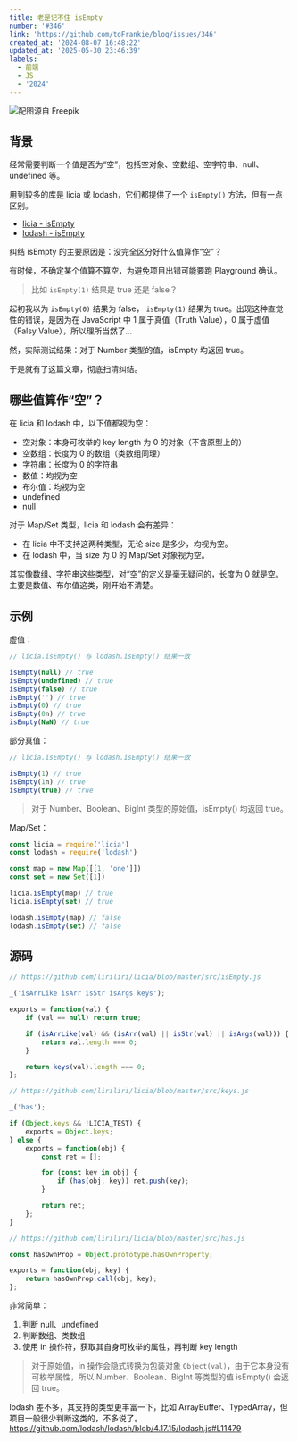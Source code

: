 ```yaml
---
title: 老是记不住 isEmpty
number: '#346'
link: 'https://github.com/toFrankie/blog/issues/346'
created_at: '2024-08-07 16:48:22'
updated_at: '2025-05-30 23:46:39'
labels:
  - 前端
  - JS
  - '2024'
---
```

![配图源自 Freepik](https://cdn.jsdelivr.net/gh/toFrankie/blog@main/images/2024/8/1723020355023.jpg)

## 背景

经常需要判断一个值是否为“空”，包括空对象、空数组、空字符串、null、undefined 等。

用到较多的库是 licia 或 lodash，它们都提供了一个 `isEmpty()` 方法，但有一点区别。

- [licia - isEmpty](https://licia.liriliri.io/zh/document.html#isempty)
- [lodash - isEmpty](https://lodash.com/docs/4.17.15#isEmpty)

纠结 isEmpty 的主要原因是：没完全区分好什么值算作“空”？

有时候，不确定某个值算不算空，为避免项目出错可能要跑 Playground 确认。

> 比如 `isEmpty(1)` 结果是 true 还是 false？

起初我以为 `isEmpty(0)` 结果为 false， `isEmpty(1)` 结果为 true。出现这种直觉性的错误，是因为在 JavaScript 中 1 属于真值（Truth Value），0 属于虚值（Falsy Value），所以理所当然了...

然，实际测试结果：对于 Number 类型的值，isEmpty 均返回 true。

于是就有了这篇文章，彻底扫清纠结。

## 哪些值算作“空”？

在 licia 和 lodash 中，以下值都视为空：

- 空对象：本身可枚举的 key length 为 0 的对象（不含原型上的）
- 空数组：长度为 0 的数组（类数组同理）
- 字符串：长度为 0 的字符串
- 数值：均视为空
- 布尔值：均视为空
- undefined
- null

对于 Map/Set 类型，licia 和 lodash 会有差异：

- 在 licia 中不支持这两种类型，无论 size 是多少，均视为空。
- 在 lodash 中，当 size 为 0 的 Map/Set 对象视为空。

其实像数组、字符串这些类型，对“空”的定义是毫无疑问的，长度为 0 就是空。主要是数值、布尔值这类，刚开始不清楚。

## 示例

虚值：

```js
// licia.isEmpty() 与 lodash.isEmpty() 结果一致

isEmpty(null) // true
isEmpty(undefined) // true
isEmpty(false) // true
isEmpty('') // true
isEmpty(0) // true
isEmpty(0n) // true
isEmpty(NaN) // true
```

部分真值：

```js
// licia.isEmpty() 与 lodash.isEmpty() 结果一致

isEmpty(1) // true
isEmpty(1n) // true
isEmpty(true) // true
```

> 对于 Number、Boolean、BigInt 类型的原始值，isEmpty() 均返回 true。


Map/Set：

```js
const licia = require('licia')
const lodash = require('lodash')

const map = new Map([[1, 'one']])
const set = new Set([1])

licia.isEmpty(map) // true
licia.isEmpty(set) // true

lodash.isEmpty(map) // false
lodash.isEmpty(set) // false
```

## 源码

```js
// https://github.com/liriliri/licia/blob/master/src/isEmpty.js

_('isArrLike isArr isStr isArgs keys');

exports = function(val) {
    if (val == null) return true;

    if (isArrLike(val) && (isArr(val) || isStr(val) || isArgs(val))) {
        return val.length === 0;
    }

    return keys(val).length === 0;
};
```

```js
// https://github.com/liriliri/licia/blob/master/src/keys.js

_('has');

if (Object.keys && !LICIA_TEST) {
    exports = Object.keys;
} else {
    exports = function(obj) {
        const ret = [];

        for (const key in obj) {
            if (has(obj, key)) ret.push(key);
        }

        return ret;
    };
}
```

```js
// https://github.com/liriliri/licia/blob/master/src/has.js

const hasOwnProp = Object.prototype.hasOwnProperty;

exports = function(obj, key) {
    return hasOwnProp.call(obj, key);
};
```

非常简单：

1. 判断 null、undefined
2. 判断数组、类数组
3. 使用 in 操作符，获取其自身可枚举的属性，再判断 key length
 
> 对于原始值，in 操作会隐式转换为包装对象 `Object(val)`，由于它本身没有可枚举属性，所以 Number、Boolean、BigInt 等类型的值 isEmpty() 会返回 true。


lodash 差不多，其支持的类型更丰富一下，比如 ArrayBuffer、TypedArray，但项目一般很少判断这类的，不多说了。https://github.com/lodash/lodash/blob/4.17.15/lodash.js#L11479

